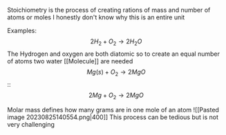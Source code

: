 Stoichiometry is the process of creating rations of mass and number of atoms or moles
I honestly don't know why this is an entire unit


Examples:
$$2H_2+O_{2} {\rightarrow} 2H_2O$$
The Hydrogen and oxygen are both diatomic so to create an equal number of atoms two water [[Molecule]] are needed
$$Mg(s) + O_{2} \rightarrow 2MgO$$::$$2Mg+O_{2} \rightarrow 2MgO$$
<!--ID: 1696002543978-->


Molar mass defines how many grams are in one mole of an atom
![[Pasted image 20230825140554.png|400]]
This process can be tedious but is not very challenging